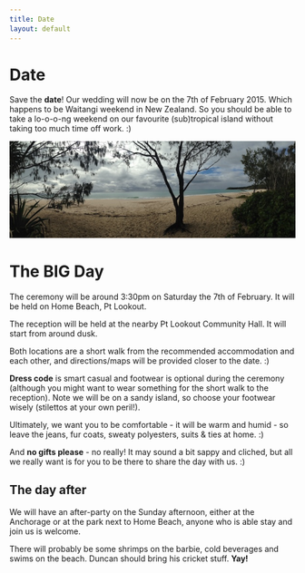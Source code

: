 ```yaml
---
title: Date
layout: default
---
```


# Date

Save the **date**! Our wedding will now be on the 7th of February 2015. Which happens to be Waitangi weekend in New Zealand. So you should be able to take a lo-o-o-ng weekend on our favourite (sub)tropical island without taking too much time off work. :)

<img src="/images/tree.jpg" />

# The BIG Day

The ceremony will be around 3:30pm on Saturday the 7th of February. It will be held on Home Beach, Pt Lookout.

The reception will be held at the nearby Pt Lookout Community Hall. It will start from around dusk.

Both locations are a short walk from the recommended accommodation and each other, and directions/maps will be provided closer to the date. :)

**Dress code** is smart casual and footwear is optional during the ceremony (although you might want to wear something for the short walk to the reception). Note we will be on a sandy island, so choose your footwear wisely (stilettos at your own peril!).


Ultimately, we want you to be comfortable - it will be warm and humid - so leave the jeans, fur coats, sweaty polyesters, suits &amp; ties at home. :)


And **no gifts please** - no really! It may sound a bit sappy and cliched, but all we really want is for you to be there to share the day with us. :)


## The day after

We will have an after-party on the Sunday afternoon, either at the Anchorage or at the park next to Home Beach, anyone who is able stay and join us is welcome. 

There will probably be some shrimps on the barbie, cold beverages and swims on the beach. Duncan should bring his cricket stuff. **Yay!**

